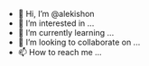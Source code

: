 - 👋 Hi, I’m @alekishon
- 👀 I’m interested in ...
- 🌱 I’m currently learning ...
- 💞️ I’m looking to collaborate on ...
- 📫 How to reach me ...

<!---
alekishon/alekishon is a ✨ special ✨ repository because its `README.md` (this file) appears on your GitHub profile.
You can click the Preview link to take a look at your changes.
--->
